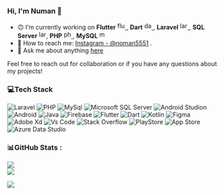 ### Hi, I'm Numan 👋

- 🙃 I’m currently working on **Flutter** <a href="https://flutter.dev" target="_blank"> <img src="https://www.vectorlogo.zone/logos/flutterio/flutterio-icon.svg" alt="flutter" width="17" height="17"/> </a>, **Dart** <a href="https://dart.dev" target="_blank"> <img src="https://www.vectorlogo.zone/logos/dartlang/dartlang-icon.svg" alt="dart" width="17" height="17"/> </a>, **Laravel** <a href="https://laravel.com" target="_blank"> <img src="https://www.vectorlogo.zone/logos/laravel/laravel-icon.svg" alt="laravel" width="17" height="17"/> </a>, **SQL Server** <img src="https://img.shields.io/badge/-CC2927?style=flat&logo=microsoftsqlserver&logoColor=white" alt="laravel" width="17" height="17">, **PHP** <a href="https://www.php.net/" target="_blank"> <img src="https://www.vectorlogo.zone/logos/php/php-icon.svg" alt="php" width="17" height="17"/> </a>, **MySQL** <a href="https://www.mysql.com/" target="_blank"> <img src="https://www.vectorlogo.zone/logos/mysql/mysql-icon.svg" alt="mysql" width="17" height="17"/> </a>
- 📱 How to reach me: [Instagram - @noman5551](https://instagram.com/noman5551) .
- 💬 Ask me about anything [here](https://github.com/numanuddin1/numanuddin1/issues)

Feel free to reach out for collaboration or if you have any questions about my projects!

### 💻Tech Stack
![Laravel](https://img.shields.io/badge/Laravel-FF2D20?style=for-the-badge&logo=laravel&logoColor=white) ![PHP](https://img.shields.io/badge/PHP-777BB4?style=for-the-badge&logo=php&logoColor=white) ![MySql](https://img.shields.io/badge/MySQL-4479A1?style=for-the-badge&logo=mysql&logoColor=white) ![Microsoft SQL Server](https://img.shields.io/badge/microsoft%20sql%20server-CC2927?style=for-the-badge&logo=microsoftsqlserver&logoColor=white)
![Android Studion](https://img.shields.io/badge/Android_Studio-3DDC84?style=for-the-badge&logo=android-studio&logoColor=white) ![Android](https://img.shields.io/badge/android-34A853?style=for-the-badge&logo=android&logoColor=white) ![Java](https://img.shields.io/badge/java-CC342D?style=for-the-badge&logo=java&logoColor=white) ![Firebase](https://img.shields.io/badge/firebase-FFCA28?style=for-the-badge&logo=firebase&logoColor=white) ![Flutter](https://img.shields.io/badge/Flutter-02569B?style=for-the-badge&logo=Flutter&logoColor=white) ![Dart](https://img.shields.io/badge/dart-0175C2?style=for-the-badge&logo=dart&logoColor=white) ![Kotlin](https://img.shields.io/badge/kotlin-7F52FF?style=for-the-badge&logo=kotlin&logoColor=white)   ![Figma](https://img.shields.io/badge/figma-F24E1E?style=for-the-badge&logo=figma&logoColor=white) ![Adobe Xd](https://img.shields.io/badge/Adobe%20XD-FF61F6?style=for-the-badge&logo=Adobe%20XD&logoColor=white)
![Vs Code](https://img.shields.io/badge/Visual_Studio_Code-007ACC?style=for-the-badge&logo=visual%20studio%20code&logoColor=white)
![Stack Overflow](https://img.shields.io/badge/Stack_Overflow-F58025?style=for-the-badge&logo=stack-overflow&logoColor=white)
![PlayStore](https://img.shields.io/badge/google%20play-414141?style=for-the-badge&logo=google-play&logoColor=white)
![App Store](https://img.shields.io/badge/App%20Store-0D96F6?style=for-the-badge&logo=app-store&logoColor=white)
![Azure Data Studio](https://img.shields.io/badge/Azure%20Data%20Studio-0D96F6?style=for-the-badge&logo=database&logoColor=white)
### 📊GitHub Stats :
![](https://github-readme-stats.vercel.app/api?username=numanuddin1&show_icons=true&include_all_commits=true&theme=dark&hide_border=true)<br/>
<a href="https://github.com/numanuddin1/github-readme-stats"><img align="center" src="https://github-readme-stats.vercel.app/api/top-langs/?username=numanuddin1&layout=compact&theme=dark&hide_border=true" /></a>

![](https://visitor-badge.glitch.me/badge?page_id=numanuddin1.numanuddin1)

<!--  ![Gradle](https://img.shields.io/badge/Gradle-02303A.svg?style=for-the-badge&logo=Gradle&logoColor=green) -->
